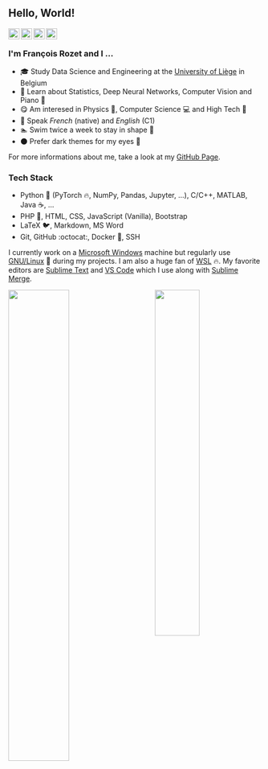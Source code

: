 ## Hello, World!

<a href="https://www.linkedin.com/in/francois-rozet/"><img align="left" width=22px src="https://cdn.jsdelivr.net/npm/simple-icons@v3/icons/linkedin.svg"/></a>
<a href="https://github.com/francois-rozet/"><img align="left" width=22px src="https://cdn.jsdelivr.net/npm/simple-icons@v3/icons/github.svg"/>
</a>
<a href="https://stackoverflow.com/users/12172457/francois/"><img align="left" width=22px src="https://cdn.jsdelivr.net/npm/simple-icons@v3/icons/stackoverflow.svg"/>
</a>
<a href="https://leetcode.com/donshel/"><img align="left" width=22px src="https://cdn.jsdelivr.net/npm/simple-icons@v3/icons/leetcode.svg"/></a>

<br>

### I'm François Rozet and I ...

* :mortar_board: Study Data Science and Engineering at the [University of Liège](https://www.uliege.be/) in Belgium
* :seedling: Learn about Statistics, Deep Neural Networks, Computer Vision and Piano :musical_keyboard:
* :yum: Am interesed in Physics :telescope:, Computer Science :computer: and High Tech :iphone:
* :speech_balloon: Speak *French* (native) and *English* (C1)
* :swimmer: Swim twice a week to stay in shape :muscle:
* :new_moon: Prefer dark themes for my eyes :eyes:

For more informations about me, take a look at my [GitHub Page](https://francois-rozet.github.io/).

### Tech Stack

* Python :snake: (PyTorch :fire:, NumPy, Pandas, Jupyter, ...), C/C++, MATLAB, Java :coffee:, ...
* PHP :elephant:, HTML, CSS, JavaScript (Vanilla), Bootstrap
* LaTeX :bird:, Markdown, MS Word
* Git, GitHub :octocat:, Docker :whale:, SSH

I currently work on a [Microsoft Windows](https://www.microsoft.com/windows/) machine but regularly use [GNU/Linux](https://www.linux.org/) :penguin: during my projects. I am also a huge fan of [WSL](https://docs.microsoft.com/windows/wsl/) :fire:. My favorite editors are [Sublime Text](https://www.sublimetext.com/) and [VS Code](https://code.visualstudio.com/) which I use along with [Sublime Merge](https://www.sublimemerge.com/).

<p>
	<a href="#/"><img width="49%" src="https://github-readme-stats.vercel.app/api?username=francois-rozet&show_icons=true&hide_title=true" align="left"></a>
	<a href="#/"><img width="42%" src="https://github-readme-stats.vercel.app/api/top-langs/?username=francois-rozet&layout=compact&hide_title=true" align="right"></a>
</p>
